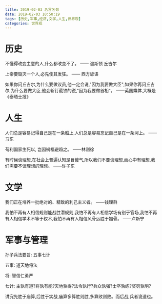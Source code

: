 ```yaml
---
title: 2019-02-03 名言名句
date: 2019-02-03 10:50:19
tags: [历史,军事,经济,文学,人生,世界观]
categories: 世界观
---
```

# 历史
<p>不懂得改变主意的人,什么都改变不了。  —— 温斯顿 丘吉尔</p>
<p>上帝要毁灭一个人,必先使其发狂。  —— 西方谚语</p>
<p>如果你问丘吉尔,为什么要做议员,他一定会说,"因为我要做大臣";如果你再问丘吉尔,为什么要做大臣,他会斩钉截铁的说,"因为我要做首相"。  ——英国媒体,大概是《泰晤士报》</p>

# 人生
<p>人们总是容易记得自己是在一条船上,人们总是容易忘记自己是在一条河上。  ——马东</p>
<p>苟利国家生死以, 岂因祸福避趋之。  ——林则徐</p>
<p>有时候谈理想,在社会上普遍认知是冒傻气,所以我们不要谈理想,而心中有理想,我们需要不谈理想的理想。  ——许子东</p>

# 文学
<p>我们正在培养一批绝对的、精致的利己主义者。  ——钱理群</p>
<p>我怕不再有人相信规则能战胜潜规则,我怕不再有人相信学场有别于官场,我怕不再有人相信学术不等于权术,我怕不再有人相信风骨远胜于媚骨。  ——卢新宁</p> 

# 军事与管理
<p>孙子兵法要旨: 五事七计</p>
<p>五事: 道天地将法</p>
<p>将: 智信仁勇严</p>
<p>七计: 主孰有道?将孰有能?天地孰得?法令孰行?兵众孰强?士卒孰练?奖罚孰明?</p>
<p>讲究先胜于庙算,后胜于实战,庙算多算胜则胜,多算败则败。而后战,兵者诡道也。</p>

